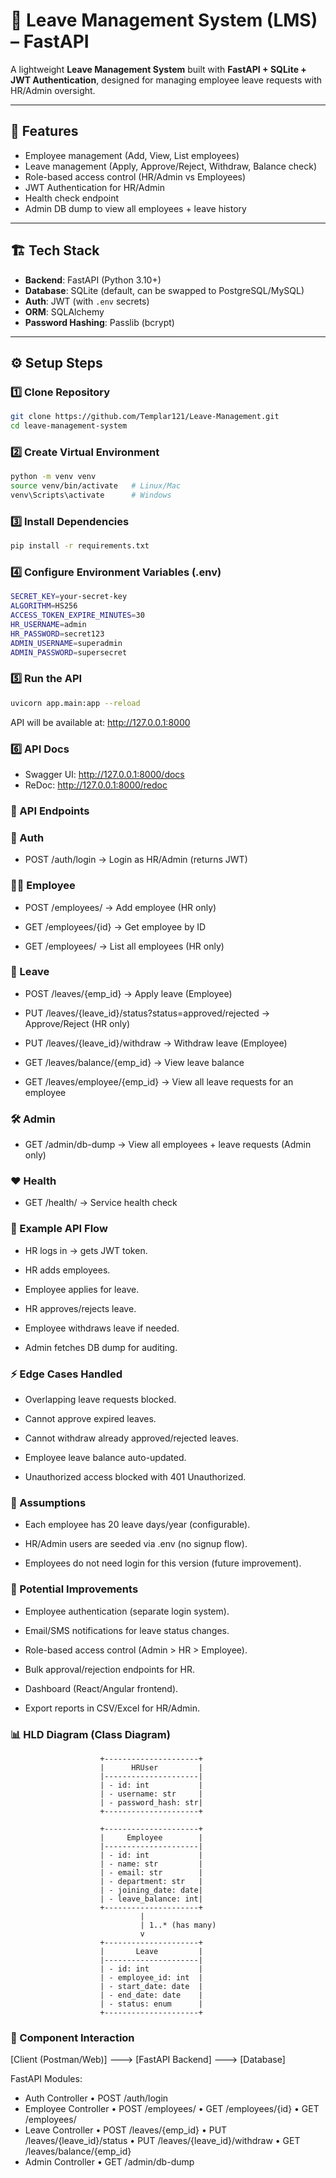 # 📌 Leave Management System (LMS) – FastAPI  

A lightweight **Leave Management System** built with **FastAPI + SQLite + JWT Authentication**, designed for managing employee leave requests with HR/Admin oversight.  

---

## 🚀 Features  
- Employee management (Add, View, List employees)  
- Leave management (Apply, Approve/Reject, Withdraw, Balance check)  
- Role-based access control (HR/Admin vs Employees)  
- JWT Authentication for HR/Admin  
- Health check endpoint  
- Admin DB dump to view all employees + leave history  

---

## 🏗️ Tech Stack  
- **Backend**: FastAPI (Python 3.10+)  
- **Database**: SQLite (default, can be swapped to PostgreSQL/MySQL)  
- **Auth**: JWT (with `.env` secrets)  
- **ORM**: SQLAlchemy  
- **Password Hashing**: Passlib (bcrypt)  

---

## ⚙️ Setup Steps  

### 1️⃣ Clone Repository  
```bash
git clone https://github.com/Templar121/Leave-Management.git
cd leave-management-system
```


### 2️⃣ Create Virtual Environment
```bash
python -m venv venv
source venv/bin/activate   # Linux/Mac
venv\Scripts\activate      # Windows
```

### 3️⃣ Install Dependencies
```bash
pip install -r requirements.txt
```

### 4️⃣ Configure Environment Variables (.env)
```bash
SECRET_KEY=your-secret-key
ALGORITHM=HS256
ACCESS_TOKEN_EXPIRE_MINUTES=30
HR_USERNAME=admin
HR_PASSWORD=secret123
ADMIN_USERNAME=superadmin
ADMIN_PASSWORD=supersecret
```

### 5️⃣ Run the API
```bash
uvicorn app.main:app --reload
```

API will be available at: http://127.0.0.1:8000

### 6️⃣ API Docs

- Swagger UI: http://127.0.0.1:8000/docs
- ReDoc: http://127.0.0.1:8000/redoc

### 📌 API Endpoints
### 🔑 Auth

 - POST /auth/login → Login as HR/Admin (returns JWT)

### 👨‍💼 Employee

 - POST /employees/ → Add employee (HR only)

 - GET /employees/{id} → Get employee by ID

 - GET /employees/ → List all employees (HR only)

### 🌴 Leave

 - POST /leaves/{emp_id} → Apply leave (Employee)

 - PUT /leaves/{leave_id}/status?status=approved/rejected → Approve/Reject (HR only)

 - PUT /leaves/{leave_id}/withdraw → Withdraw leave (Employee)

 - GET /leaves/balance/{emp_id} → View leave balance

 - GET /leaves/employee/{emp_id} → View all leave requests for an employee

### 🛠 Admin

 - GET /admin/db-dump → View all employees + leave requests (Admin only)

### ❤️ Health

 - GET /health/ → Service health check


### 📸 Example API Flow

 - HR logs in → gets JWT token.

 - HR adds employees.

 - Employee applies for leave.

 - HR approves/rejects leave.

 - Employee withdraws leave if needed.

 - Admin fetches DB dump for auditing.

### ⚡ Edge Cases Handled

 - Overlapping leave requests blocked.

 - Cannot approve expired leaves.

 - Cannot withdraw already approved/rejected leaves.

 - Employee leave balance auto-updated.

- Unauthorized access blocked with 401 Unauthorized.

### 📝 Assumptions

 - Each employee has 20 leave days/year (configurable).

 - HR/Admin users are seeded via .env (no signup flow).

 - Employees do not need login for this version (future improvement).

### 🚀 Potential Improvements

 - Employee authentication (separate login system).

 - Email/SMS notifications for leave status changes.

 - Role-based access control (Admin > HR > Employee).

 - Bulk approval/rejection endpoints for HR.

 - Dashboard (React/Angular frontend).

 - Export reports in CSV/Excel for HR/Admin.

### 📊 HLD Diagram (Class Diagram)

                        +---------------------+
                        |      HRUser         |
                        |---------------------|
                        | - id: int           |
                        | - username: str     |
                        | - password_hash: str|
                        +---------------------+

                        +---------------------+
                        |     Employee        |
                        |---------------------|
                        | - id: int           |
                        | - name: str         |
                        | - email: str        |
                        | - department: str   |
                        | - joining_date: date|
                        | - leave_balance: int|
                        +---------------------+
                                 |
                                 | 1..* (has many)
                                 v
                        +---------------------+
                        |       Leave         |
                        |---------------------|
                        | - id: int           |
                        | - employee_id: int  |
                        | - start_date: date  |
                        | - end_date: date    |
                        | - status: enum      |
                        +---------------------+

### 📌 Component Interaction

[Client (Postman/Web)] ---> [FastAPI Backend] ---> [Database]

FastAPI Modules:
- Auth Controller
  • POST /auth/login
- Employee Controller
  • POST /employees/
  • GET /employees/{id}
  • GET /employees/
- Leave Controller
  • POST /leaves/{emp_id}
  • PUT /leaves/{leave_id}/status
  • PUT /leaves/{leave_id}/withdraw
  • GET /leaves/balance/{emp_id}
- Admin Controller
  • GET /admin/db-dump
